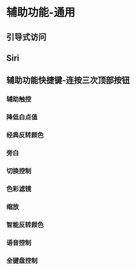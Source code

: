 # 辅助功能-通用

## 引导式访问

## Siri

## 辅助功能快捷键-连按三次顶部按钮

### 辅助触控

### 降低白点值

### 经典反转颜色

### 旁白

### 切换控制

### 色彩滤镜

### 缩放


### 智能反转颜色

### 语音控制



### 全键盘控制